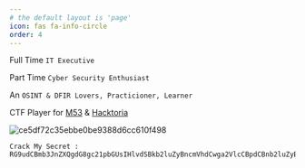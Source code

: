 ```yaml
---
# the default layout is 'page'
icon: fas fa-info-circle
order: 4
---
```


Full Time `IT Executive`

Part Time `Cyber Security Enthusiast`

An `OSINT & DFIR Lovers, Practicioner, Learner`

CTF Player for [M53](https://m53.team/)  & [Hacktoria](https://hacktoria.com/)


![ce5df72c35ebbe0be9388d6cc610f498](https://github.com/user-attachments/assets/33a3f399-96c6-4288-9481-d17aed6da60c)

```
Crack My Secret : RG9udCBmb3JnZXQgdG8gc21pbGUsIHlvdSBkb2luZyBncmVhdCwga2VlcCBpdCBnb2luZyBhbmQgeW91IHdpbGwgYWNoaWV2ZSBpdC
```
